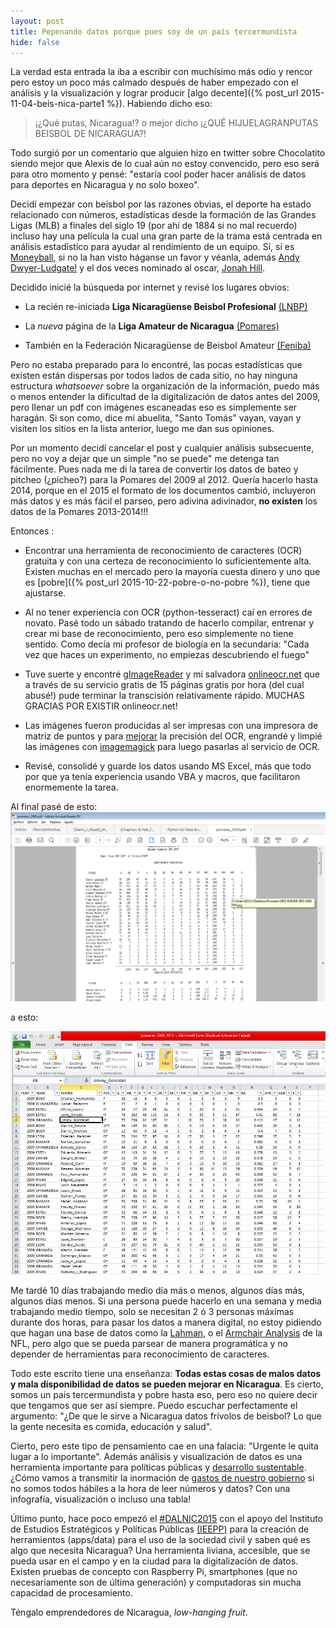 ```yaml
---
layout: post
title: Pepenando datos porque pues soy de un país tercermundista
hide: false
---
```

La verdad esta entrada la iba a escribir con muchísimo más odio y rencor pero estoy un poco más calmado después de haber empezado con el análisis y la visualización y lograr producir [algo decente]({% post_url 2015-11-04-beis-nica-parte1 %}). Habiendo dicho eso:

> ¡¿Qué putas, Nicaragua!? o mejor dicho ¡¿QUÉ HIJUELAGRANPUTAS BEISBOL DE NICARAGUA?!

Todo surgió por un comentario que alguien hizo en twitter sobre Chocolatito siendo mejor que Alexis de lo cual aún no estoy convencido, pero eso será para otro momento y pensé: "estaría cool poder hacer análisis de datos para deportes en Nicaragua y no solo boxeo".

Decidí empezar con beisbol por las razones obvias, el deporte ha estado relacionado con números, estadísticas desde la formación de las Grandes Ligas (MLB) a finales del siglo 19 (por ahí de 1884 si no mal recuerdo) incluso hay una película la cual una gran parte de la trama está centrada en análisis estadístico para ayudar al rendimiento de un equipo. Sí, sí es [Moneyball](http://en.wikipedia.org/wiki/Moneyball_(film)), si no la han visto háganse un favor y véanla, además [Andy Dwyer-Ludgate!](https://en.wikipedia.org/wiki/Chris_Pratt) y el dos veces nominado al oscar, [Jonah Hill](https://en.wikipedia.org/wiki/Jonah_Hill).

Decidido inicié la búsqueda por internet y revisé los lugares obvios:

* La recién re-iniciada **Liga Nicaragüense Beisbol Profesional** [(LNBP)](http://lbpn.com.ni/)

* La _nueva_ página de la **Liga Amateur de Nicaragua** [ (Pomares)](http://www.beisbolgpo.tk/#)

* También en la Federación Nicaragüense de Beisbol Amateur [ (Feniba)](http://www.feniba.org/)

Pero no estaba preparado para lo encontré, las pocas estadísticas que existen están dispersas por todos lados de cada sitio, no hay ninguna estructura _whatsoever_ sobre la organización de la información, puedo más o menos entender la dificultad de la digitalización de datos antes del 2009, pero llenar un pdf con imágenes escaneadas eso es simplemente ser haragán. Si son como, dice mi abuelita, "Santo Tomás" vayan, vayan y visiten los sitios en la lista anterior, luego me dan sus opiniones.

Por un momento decidí cancelar el post y cualquier análisis subsecuente, pero no voy a dejar que un simple "no se puede" me detenga tan fácilmente. Pues nada me di la tarea de convertir los datos de bateo y pitcheo (¿picheo?) para la Pomares del 2009 al 2012. Quería hacerlo hasta 2014, porque en el 2015 el formato de los documentos cambió, incluyeron más datos y es más fácil el parseo, pero adivina adivinador, **no existen** los datos de la Pomares 2013-2014!!!

Entonces :

+ Encontrar una herramienta de reconocimiento de caracteres (OCR) gratuita y con una certeza de reconocimiento lo suficientemente alta. Existen muchas en el mercado pero la mayoría cuesta dinero y uno que es [pobre]({% post_url 2015-10-22-pobre-o-no-pobre %}), tiene que ajustarse.

+ Al no tener experiencia con OCR (python-tesseract) caí en errores de novato. Pasé todo un sábado tratando de hacerlo compilar, entrenar y crear mi base de reconocimiento, pero eso simplemente no tiene sentido. Como decía mi profesor de biología en la secundaria: "Cada vez que haces un experimento, no empiezas descubriendo el fuego"

+ Tuve suerte y encontré [gImageReader](http://sourceforge.net/projects/gimagereader/) y mi salvadora [onlineocr.net](http://www.onlineocr.net/) que a través de su servicio gratis de 15 páginas gratis por hora (del cual abusé!) pude terminar la transcisión relativamente rápido. MUCHAS GRACIAS POR EXISTIR onlineocr.net!

+ Las imágenes fueron producidas al ser impresas con una impresora de matriz de puntos y para [mejorar](http://usabilityetc.com/2009/01/improve-dot-matrix-ocr-performance-tutorial/) la precisión del OCR, engrandé y limpié las imágenes con [imagemagick](http://www.fmwconcepts.com/imagemagick/textcleaner/) para luego pasarlas al servicio de OCR.

+ Revisé, consolidé y guarde los datos usando MS Excel, más que todo por que ya tenía experiencia usando VBA y macros, que facilitaron enormemente la tarea.

Al final pasé de esto:
![Datos Originales de Pomares](/img/beis/screen_01.png "Eran scans ¬¬")

a esto:

![Datos Finales Pomares](/img/beis/screen_02.png "Algo trabajable :)")

Me tardé 10 días trabajando medio día más o menos, algunos días más, algunos días menos. Si una persona puede hacerlo en una semana y media trabajando medio tiempo, solo se necesitan 2 ó 3 personas máximas durante dos horas, para pasar los datos a manera digital, no estoy pidiendo que hagan una base de datos como la [Lahman](http://www.seanlahman.com/baseball-archive/statistics/), o el [Armchair Analysis](http://armchairanalysis.com/) de la NFL, pero algo que se pueda parsear de manera programática y no depender de herramientas para reconocimiento de caracteres.

Todo este escrito tiene una enseñanza: **Todas estas cosas de malos datos y mala disponibilidad de datos se pueden mejorar en Nicaragua**. Es cierto, somos un país tercermundista y pobre hasta eso, pero eso no quiere decir que tengamos que ser así siempre. Puedo escuchar perfectamente el argumento: "¿De que le sirve a Nicaragua datos frívolos de beisbol? Lo que la gente necesita es comida, educación y salud".

Cierto, pero este tipo de pensamiento cae en una falacia: "Urgente le quita lugar a lo importante". Además análisis y visualización de datos es una herramienta importante para políticas públicas y [desarrollo sustentable](http://blogs.iadb.org/ciudadessostenibles/2015/11/03/urban-dashboard/). ¿Cómo vamos a transmitir la inormación de [gastos de nuestro gobierno](https://twitter.com/laprensa/status/661606399907090432) si no somos todos hábiles a la hora de leer números y datos? Con una infografía, visualización o incluso una tabla!

Último punto, hace poco empezó el [#DALNIC2015](https://twitter.com/hashtag/DALNIC2015?src=hash) con el apoyo del Instituto de Estudios Estratégicos y Políticas Públicas [(IEEPP)](https://twitter.com/ieepp) para la creación de herramientos (apps/data) para el uso de la sociedad civil y saben qué es algo que necesita Nicaragua? Una herramienta liviana, accesible, que se pueda usar en el campo y en la ciudad para la digitalización de datos. Existen pruebas de concepto con Raspberry Pi, smartphones (que no necesariamente son de última generación) y computadoras sin mucha capacidad de procesamiento.

Téngalo emprendedores de Nicaragua, _low-hanging fruit_.
